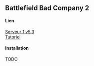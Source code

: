 ## Battlefield Bad Company 2 

#### Lien
[Serveur 1 v5.3](http://192.168.1.252/jeux/BFBC2_UG_5_3.zip)  
[Tutoriel](http://192.168.1.242/jeux/BC2.txt)  

#### Installation 
TODO